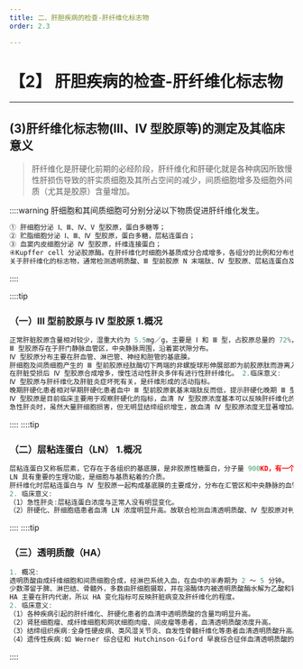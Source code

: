 ```yaml
---
title: 二、肝胆疾病的检查-肝纤维化标志物
order: 2.3

---
```


# 【2】 肝胆疾病的检查-肝纤维化标志物

<kaodian :text="'生物化学检验记忆卡'" />

<!-- ######  第十章 肝胆疾病的实验室检查

> 临床生化检验 -->

<beitiS/>

---

## (3)肝纤维化标志物(Ⅲ、Ⅳ 型胶原等)的测定及其临床意义

<son :text="'生物化学检验记忆卡'" text1="(3)肝纤维化标志物(Ⅲ、Ⅳ 型胶原等)的测定及其临床意义" :textOption="[['熟悉','专业知识','专业实践能力'],['熟悉','专业知识','专业实践能力'],['熟悉','专业知识','专业实践能力']]" />

> 肝纤维化是肝硬化前期的必经阶段，肝纤维化和肝硬化就是各种病因所致慢性肝损伤导致的肝实质细胞及其所占空间的减少，间质细胞增多及细胞外间质（尤其是胶原）含量增加。

::::warning 肝细胞和其间质细胞可分别分泌以下物质促进肝纤维化发生。

```js
① 肝细胞分泌 Ⅰ、Ⅲ、Ⅳ、V 型胶原，蛋白多糖等；
② 贮脂细胞分泌 Ⅰ、Ⅲ、Ⅳ 型胶原，蛋白多糖，层粘连蛋白；
③ 血窦内皮细胞分泌 Ⅳ 型胶原，纤维连接蛋白；
④Kupffer cell 分泌胶原酶。在肝纤维化时细胞外基质成分合成增多，各组分的比例和分布也发生改变。
关于肝纤维化的标志物，通常检测透明质酸、Ⅲ 型前胶原 N 末端肽、Ⅳ 型胶原、层粘连蛋白及脯氨酸羟化酶等项目以反映肝纤维化的活动性、相对严重程度、代偿能力、疗效观察及预后等。
```

::::

::::tip

### （一）Ⅲ 型前胶原与 Ⅳ 型胶原 1.概况

```js
正常肝脏胶原含量相对较少，湿重大约为 5.5mg／g，主要是 Ⅰ 和 Ⅲ 型，占胶原总量的 72%，Ⅳ 型胶原大约 9%。
Ⅲ 型胶原存在于肝门静脉血管区，中央静脉周围，沿着窦状隙分布。
Ⅳ 型胶原分布主要在肝血管、淋巴管、神经和胆管的基底膜。
肝细胞及间质细胞产生的 Ⅲ 型前胶原经肽酶切下两端的非螺旋球形伸展部即为前胶原肽而游离入血，测定血中 Ⅲ 型前胶原肽能反映肝细胞胶原合成量。
在肝脏受损后 Ⅳ 型胶原合成增多，慢性活动性肝炎多伴有进行性肝纤维化。 2.临床意义:
Ⅳ 型胶原与肝纤维化及肝脏炎症坏死有关，是纤维形成的活动指标。
晚期肝硬化患者相对早期肝硬化患者血中 Ⅲ 型前胶原氨基末端肽反而低，提示肝硬化晚期 Ⅲ 型胶原合成率降低，因此，对肝脏损害的患者血中 Ⅲ 型前胶原氨基末端肽浓度的动态观察更具有临床意义。
Ⅳ 型胶原是目前临床主要用于观察肝硬化的指标，血清 Ⅳ 型胶原浓度基本可以反映肝纤维化的程度。
急性肝炎时，虽然大量肝细胞损害，但无明显结缔组织增生，故血清 Ⅳ 型胶原浓度无显著增加。慢性活动性肝炎、肝硬化、肝细胞癌患者血清 Ⅳ 型胶原浓度依次增加。

```

::::
::::tip

### （二）层粘连蛋白（LN） 1.概况

```js
层粘连蛋白又称板层素，它存在于各组织的基底膜，是非胶原性糖蛋白，分子量 900KD，有一个 400KD 的 α 链和两条 200KD 左右的 β 链通过二硫键相互组成，主要由肝细胞、上皮细胞、贮脂细胞和内皮细胞合成。
LN 具有重要的生理功能，是细胞与基质粘着的介质。
肝纤维化时层粘连蛋白与 Ⅳ 型胶原一起构成基底膜的主要成分，分布在汇管区和中央静脉的血管、胆管基底膜上。
2. 临床意义:
（1）急性肝炎:层粘连蛋白浓度与正常人没有明显变化。
（2）肝硬化、肝细胞癌患者血清 LN 浓度明显升高。故联合检测血清透明质酸、Ⅳ 型胶原对判断肝纤维化程度具有重要的意义。

```

::::
::::tip

### （三）透明质酸（HA）

```js
1. 概况:
透明质酸由成纤维细胞和间质细胞合成，经淋巴系统入血，在血中的半寿期为 2 ～ 5 分钟。
少数滞留于脾、淋巴结、骨髓外，多数由肝细胞摄取，并在溶酶体内被透明质酸酶水解为乙酸和乳酸。
HA 主要在肝内代谢，所以 HA 变化指标可反映肝脏病变及肝纤维化的程度。
2. 临床意义:
（1）各种疾病引起的肝纤维化、肝硬化患者的血清中透明质酸的含量均明显升高。
（2）肾胚细胞瘤、成纤维细胞和网状细胞肉瘤、间皮瘤等患者，血清透明质酸浓度升高。
（3）结缔组织疾病:全身性硬皮病、类风湿关节炎、自发性骨髓纤维化等患者血清透明质酸升高。
（4）遗传性疾病:如 Werner 综合征和 Hutchinson-Giford 早衰综合征伴血清透明质酸的代谢障碍。此类患者血和尿中的血清透明质酸水平达正常值 10 倍。

```

::::
